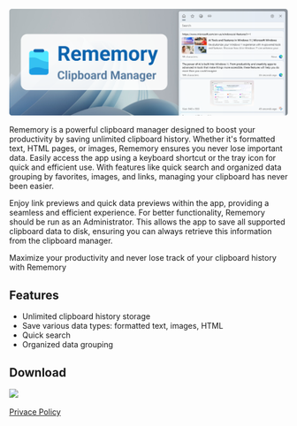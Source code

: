 <p align="center">
  <img alt="Header image" src="./.github/header.png" />
</p>

Rememory is a powerful clipboard manager designed to boost your productivity by saving unlimited clipboard history. Whether it's formatted text, HTML pages, or images, Rememory ensures you never lose important data. Easily access the app using a keyboard shortcut or the tray icon for quick and efficient use. With features like quick search and organized data grouping by favorites, images, and links, managing your clipboard has never been easier.

Enjoy link previews and quick data previews within the app, providing a seamless and efficient experience. For better functionality, Rememory should be run as an Administrator. This allows the app to save all supported clipboard data to disk, ensuring you can always retrieve this information from the clipboard manager.

Maximize your productivity and never lose track of your clipboard history with Rememory

## Features

- Unlimited clipboard history storage
- Save various data types: formatted text, images, HTML
- Quick search
- Organized data grouping

## Download

<a href="https://apps.microsoft.com/detail/9nkgmcqgvpl1?mode=full">
	<img src="https://get.microsoft.com/images/en-us%20dark.svg" width="200"/>
</a>

[Privace Policy](./PRIVACY.md)
